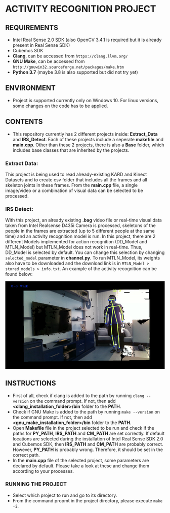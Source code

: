# ACTIVITY RECOGNITION PROJECT

## REQUIREMENTS

- Intel Real Sense 2.0 SDK (also OpenCV 3.4.1 is required but it is already present in Real Sense SDK)
- Cubemos SDK
- **Clang**, can be accessed from `https://clang.llvm.org/`
- **GNU Make**, can be accessed from `http://gnuwin32.sourceforge.net/packages/make.htm`
- **Python 3.7** (maybe 3.8 is also supported but did not try yet)

## ENVIRONMENT

- Project is supported currently only on Windows 10. For linux versions, some changes on the code has to be applied.

## CONTENTS

- This repository currently has 2 different projects inside: **Extract_Data** and **IRS_Detect**. Each of these projects include a seperate **makefile** and **main.cpp**. Other than these 2 projects, there is also a **Base** folder, which includes base classes that are inherited by the projects. 

### Extract Data:

This project is being used to read already-existing KARD and Kinect Datasets and to create csv folder that includes all the frames and all skeleton joints in these frames. From the **main.cpp** file, a single image/video or a combination of visual data can be selected to be processed. 

### IRS Detect:

With this project, an already existing **.bag** video file or real-time visual data taken from Intel Realsense D435i Camera is processed, skeletons of the people in the frames are extracted (up to 5 different people at the same time) and an activity recognition model is run. In this project, there are 2 different Models implemented for action recognition (DD_Model and MTLN_Model) but MTLN_Model does not work in real-time. Thus, DD_Model is selected by default. You can change this selection by changing `selected_model` parameter in **channel.py**. To run MTLN_Model, its weights also have to be downloaded and the download link is in `MTLN_Model > stored_models > info.txt`.  An example of the activity recognition can be found below:

![Sample Activity Recognition Image](Sample.png)

## INSTRUCTIONS

- First of all, check if clang is added to the path by running `clang --version` on the command prompt. If not, then add **<clang_installation_folder>/bin** folder to the **PATH**.
- Check if GNU Make is added to the path by running `make --version` on the command prompt. If not, then add **<gnu_make_installation_folder>/bin** folder to the **PATH**.
- Open **Makefile** file in the project selected to be run and check if the paths for **PY_PATH**, **IRS_PATH** and **CM_PATH** are set correctly. If default locations are selected during the installation of Intel Real Sense SDK 2.0 and Cubemos SDK, then **IRS_PATH** and **CM_PATH** are probably correct. However, **PY_PATH** is probably wrong. Therefore, it should be set in the correct path.
- In the **main.cpp** file of the selected project, some parameters are declared by default. Please take a look at these and change them according to your processes. 

### RUNNING THE PROJECT

- Select which project to run and go to its directory.
- From the command propmt in the project directory, please execute `make -i`.
